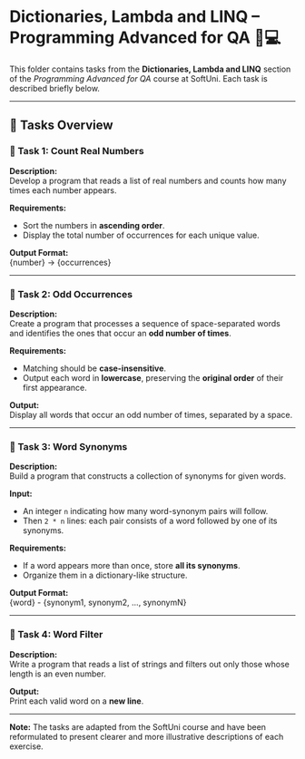 # Dictionaries, Lambda and LINQ – Programming Advanced for QA 🧑💻

This folder contains tasks from the **Dictionaries, Lambda and LINQ** section of the _Programming Advanced for QA_ course at SoftUni. Each task is described briefly below.

---

## 🔧 Tasks Overview

### 📝 Task 1: Count Real Numbers

**Description:**  
Develop a program that reads a list of real numbers and counts how many times each number appears.

**Requirements:**
- Sort the numbers in **ascending order**.
- Display the total number of occurrences for each unique value.

**Output Format:**  
{number} -> {occurrences}

---

### 📝 Task 2: Odd Occurrences

**Description:**  
Create a program that processes a sequence of space-separated words and identifies the ones that occur an **odd number of times**.

**Requirements:**
- Matching should be **case-insensitive**.
- Output each word in **lowercase**, preserving the **original order** of their first appearance.

**Output:**  
Display all words that occur an odd number of times, separated by a space.

---

### 📝 Task 3: Word Synonyms

**Description:**  
Build a program that constructs a collection of synonyms for given words.

**Input:**
- An integer `n` indicating how many word-synonym pairs will follow.
- Then `2 * n` lines: each pair consists of a word followed by one of its synonyms.

**Requirements:**
- If a word appears more than once, store **all its synonyms**.
- Organize them in a dictionary-like structure.

**Output Format:**  
{word} - {synonym1, synonym2, ..., synonymN}

---

### 📝 Task 4: Word Filter

**Description:**  
Write a program that reads a list of strings and filters out only those whose length is an even number.

**Output:**  
Print each valid word on a **new line**.

---

**Note:** The tasks are adapted from the SoftUni course and have been reformulated to present clearer and more illustrative descriptions of each exercise.
